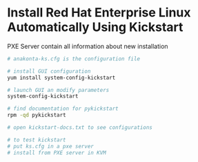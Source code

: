 # Install Red Hat Enterprise Linux Automatically Using Kickstart

PXE Server contain all information about new installation
```sh
# anakonta-ks.cfg is the configuration file

# install GUI configuration
yum install system-config-kickstart

# launch GUI an modify parameters
system-config-kickstart

# find documentation for pykickstart
rpm -qd pykickstart

# open kickstart-docs.txt to see configurations

# to test kickstart
# put ks.cfg in a pxe server
# install from PXE server in KVM
```